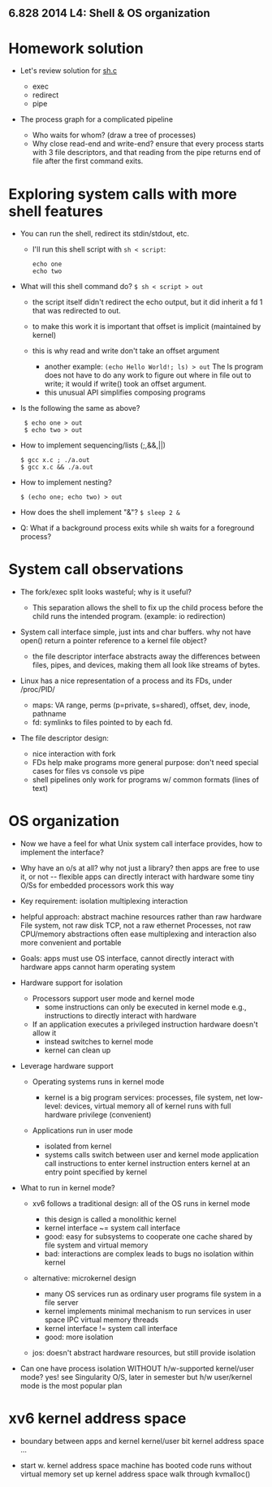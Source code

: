 6.828 2014 L4: Shell & OS organization
--

Homework solution
==

* Let's review solution for <a href="./homework/hw2-shell/sh.c">sh.c</a>
  * exec
  * redirect
  * pipe

* The process graph for a complicated pipeline
  * Who waits for whom? (draw a tree of processes) 
  * Why close read-end and write-end? ensure that every process starts with 3
    file descriptors, and that reading from the pipe returns end of file after
    the first command exits.

Exploring system calls with more shell features
==

* You can run the shell, redirect its stdin/stdout, etc.
  * I'll run this shell script with ```sh < script```:
     ```
     echo one
     echo two
     ```
 * What will this shell command do?
    ``` $ sh < script > out ```
	
    * the script itself didn't redirect the echo output, but it did inherit a fd
      1 that was redirected to out.

    * to make this work it is important that offset is implicit (maintained by
      kernel)
	  
    * this is why read and write don't take an offset argument
    	* another example: ```(echo Hello World!; ls) > out``` The ls program does not 
    	  have to do any work to figure out where in file out to write;  it would if 
    	  write() took an offset argument.
    	* this  unusual  API  simplifies  composing programs
   
 * Is the following the same as above?
    ```
     $ echo one > out
     $ echo two > out
    ```

 * How to implement sequencing/lists (;,&&,||)
   ```
   $ gcc x.c ; ./a.out
   $ gcc x.c && ./a.out
   ```

 * How to implement nesting?
   ```
   $ (echo one; echo two) > out
   ```

*  How does the shell implement "&"?
  ``` $ sleep 2 & ```
  * Q: What if a background process exits while sh waits for a foreground process?

System call observations
==
  
* The fork/exec split looks wasteful; why is it useful?
    - This separation allows the shell to fix up the child process before 
      the child runs the intended program. (example: io redirection)

* System call interface simple, just ints and char buffers.  why not have open()
  return a pointer reference to a kernel file object?
    - the file descriptor interface abstracts away the differences between files, pipes,
      and devices, making them all look like streams of bytes.

* Linux has a nice representation of a process and its FDs, under /proc/PID/
  * maps: VA range, perms (p=private, s=shared), offset, dev, inode, pathname
  * fd: symlinks to files pointed to by each fd.

* The file descriptor design:
  * nice interaction with fork
  * FDs help make programs more general purpose: don't need special cases for
    files vs console vs pipe
  * shell pipelines only work for programs w/ common formats (lines of text)

OS organization
==

* Now we have a feel for what Unix system call interface provides, how to implement the interface?

* Why have an o/s at all?  why not just a library?
  then apps are free to use it, or not -- flexible
  apps can directly interact with hardware
  some tiny O/Ss for embedded processors work this way

* Key requirement:
  isolation
  multiplexing
  interaction

* helpful approach: abstract machine resources rather than raw hardware
  File system, not raw disk
  TCP, not a raw ethernet
  Processes, not raw CPU/memory
  abstractions often ease multiplexing and interaction
  also more convenient and portable

* Goals:
  apps must use OS interface, cannot directly interact with hardware
  apps cannot harm operating system

* Hardware support for isolation
  * Processors support user mode and kernel mode
	- some instructions can only be executed in kernel mode
		e.g., instructions to directly interact with hardware
  * If an application executes a privileged instruction hardware doesn't allow it
    - instead switches to kernel mode
	- kernel can clean up

* Leverage hardware support

  * Operating systems runs in kernel mode
	- kernel is a big program
	  services: processes, file system, net
	  low-level: devices, virtual memory
	  all of kernel runs with full hardware privilege (convenient)
	  
  * Applications run in user mode
	- isolated from kernel
	- systems calls switch between user and kernel mode
	  application call instructions to enter kernel
	  instruction enters kernel at an entry point specified by kernel

* What to run in kernel mode?

	* xv6 follows a traditional design: all of the OS runs in kernel mode
	  - this design is called a monolithic kernel
	  - kernel interface ~= system call interface
	  - good: easy for subsystems to cooperate
		one cache shared by file system and virtual memory
	  - bad: interactions are complex
		leads to bugs
		no isolation within kernel

	* alternative: microkernel design
	  - many OS services run as ordinary user programs
		file system in a file server
	  - kernel implements minimal mechanism to run services in user space
		IPC
		virtual memory
		threads
	  - kernel interface != system call interface		
	  - good: more isolation

	* jos: doesn't abstract hardware resources, but still provide isolation

* Can one have process isolation WITHOUT h/w-supported kernel/user mode?
  yes!
  see Singularity O/S, later in semester
  but h/w user/kernel mode is the most popular plan

xv6 kernel address space
==

* boundary between apps and kernel
   kernel/user bit
   kernel address space
   ...
   
* start w. kernel address space
  machine has booted
  code runs without virtual memory
  set up kernel address space
  walk through kvmalloc()
